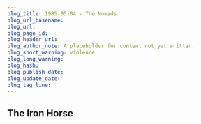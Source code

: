 ```yaml
---
blog_title: 1985-05-04 - The Nomads
blog_url_basename: 
blog_url: 
blog_page_id: 
blog_header_url: 
blog_author_note: A placeholder for content not yet written.
blog_short_warning: violence
blog_long_warning: 
blog_hash: 
blog_publish_date: 
blog_update_date: 
blog_tag_line:
---
```

## The Iron Horse
